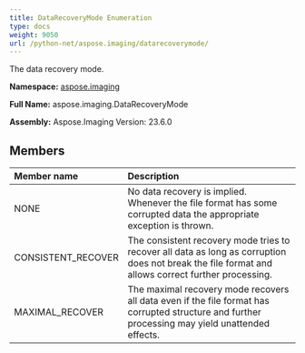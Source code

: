 ```yaml
---
title: DataRecoveryMode Enumeration
type: docs
weight: 9050
url: /python-net/aspose.imaging/datarecoverymode/
---
```


The data recovery mode.

**Namespace:** [aspose.imaging](/imaging/python-net/aspose.imaging/)

**Full Name:** aspose.imaging.DataRecoveryMode

**Assembly:**  Aspose.Imaging Version: 23.6.0

## **Members**
|**Member name**|**Description**|
| :- | :- |
|NONE|No data recovery is implied. Whenever the file format has some corrupted data the appropriate exception is thrown.|
|CONSISTENT_RECOVER|The consistent recovery mode tries to recover all data as long as corruption does not break the file format and allows correct further processing.|
|MAXIMAL_RECOVER|The maximal recovery mode recovers all data even if the file format has corrupted structure and further processing may yield unattended effects.|
